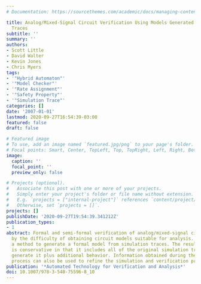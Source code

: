 ```yaml
---
# Documentation: https://sourcethemes.com/academic/docs/managing-content/

title: Analog/Mixed-Signal Circuit Verification Using Models Generated from Simulation
  Traces
subtitle: ''
summary: ''
authors:
- Scott Little
- David Walter
- Kevin Jones
- Chris Myers
tags:
- '"Hybrid Automaton"'
- '"Model Checker"'
- '"Rate Assignment"'
- '"Safety Property"'
- '"Simulation Trace"'
categories: []
date: '2007-01-01'
lastmod: 2020-09-27T16:54:39-03:00
featured: false
draft: false

# Featured image
# To use, add an image named `featured.jpg/png` to your page's folder.
# Focal points: Smart, Center, TopLeft, Top, TopRight, Left, Right, BottomLeft, Bottom, BottomRight.
image:
  caption: ''
  focal_point: ''
  preview_only: false

# Projects (optional).
#   Associate this post with one or more of your projects.
#   Simply enter your project's folder or file name without extension.
#   E.g. `projects = ["internal-project"]` references `content/project/deep-learning/index.md`.
#   Otherwise, set `projects = []`.
projects: []
publishDate: '2020-09-27T19:54:39.341212Z'
publication_types:
- 1
abstract: Formal and semi-formal verification of analog/mixed-signal circuits is complicated
  by the difficulty of obtaining circuit models suitable for analysis. We propose
  a method to generate a formal model from simulation traces. The resulting model
  is conservative in that it includes all of the original simulation traces used to
  generate it plus additional behavior. Information obtained during the model generation
  process can also be used to refine the simulation and verification process.
publication: '*Automated Technology for Verification and Analysis*'
doi: 10.1007/978-3-540-75596-8_10
---
```

